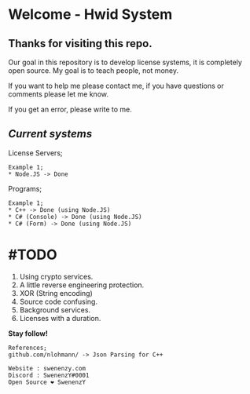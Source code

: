
# Welcome - Hwid System

## **Thanks for visiting this repo.**

Our goal in this repository is to develop license systems, it is completely open source. My goal is to teach people, not money.

If you want to help me please contact me, if you have questions or comments please let me know.

If you get an error, please write to me.

*Current systems*
-
License Servers;

	Example 1;
	* Node.JS -> Done 
Programs;

	Example 1;
	* C++ -> Done (using Node.JS)
	* C# (Console) -> Done (using Node.JS)
	* C# (Form) -> Done (using Node.JS)

#  #TODO

 1. Using crypto services.
 2. A little reverse engineering protection.
 3. XOR (String encoding)
 4. Source code confusing.
 5. Background services.
 6. Licenses with a duration.

**Stay follow!**

	References;
	github.com/nlohmann/ -> Json Parsing for C++
	
	Website : swenenzy.com
	Discord : SwenenzY#0001
	Open Source ❤️ SwenenzY
    



